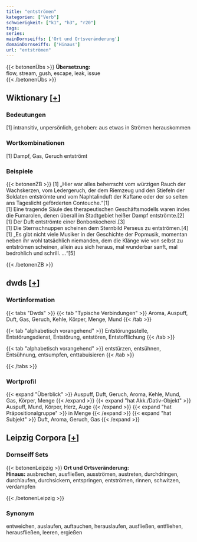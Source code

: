 ```yaml
---
title: "entströmen"
kategorien: ["Verb"]
schwierigkeit: ["k1", "h3", "r20"]
tags:
series:
mainDornseiffs: ['Ort und Ortsveränderung']
domainDornseiffs: ['Hinaus']
url: "entströmen"
---
```


{{< betonenÜbs >}}
**Übersetzung:**  
flow, stream, gush, escape, leak, issue  
{{< /betonenÜbs >}}

## Wiktionary [[+](https://de.wiktionary.org/wiki/entströmen)]

### Bedeutungen
[1] intransitiv, unpersönlich, gehoben: aus etwas in Strömen herauskommen  

### Wortkombinationen
[1] Dampf, Gas, Geruch entströmt  

### Beispiele
{{< betonenZB >}}
[1] „Hier war alles beherrscht vom würzigen Rauch der Wachskerzen, vom Ledergeruch, der dem Riemzeug und den Stiefeln der Soldaten entströmte und vom Naphtalinduft der Kaftane oder der so selten ans Tageslicht geförderten Contouche.“[1]  
[1] Eine tragende Säule des therapeutischen Geschäftsmodells waren indes die Fumarolen, denen überall im Stadtgebiet heißer Dampf entströmte.[2]  
[1] Der Duft entströmte einer Bonbonkocherei.[3]  
[1] Die Sternschnuppen scheinen dem Sternbild Perseus zu entströmen.[4]  
[1] „Es gibt nicht viele Musiker in der Geschichte der Popmusik, momentan neben ihr wohl tatsächlich niemanden, dem die Klänge wie von selbst zu entströmen scheinen, allein aus sich heraus, mal wunderbar sanft, mal bedrohlich und schrill. …“[5]  

{{< /betonenZB >}}


## dwds [[+](https://www.dwds.de/wb/entströmen)]

### Wortinformation
{{< tabs "Dwds" >}}
{{< tab "Typische Verbindungen" >}}
Aroma, Auspuff, Duft, Gas, Geruch, Kehle, Körper, Menge, Mund
{{< /tab >}}

{{< tab "alphabetisch vorangehend" >}}
Entstörungsstelle, Entstörungsdienst, Entstörung, entstören, Entstofflichung
{{< /tab >}}

{{< tab "alphabetisch vorangehend" >}}
entstürzen, entsühnen, Entsühnung, entsumpfen, enttabuisieren
{{< /tab >}}

{{< /tabs >}}

### Wortprofil
{{< expand "Überblick" >}} Auspuff, Duft, Geruch, Aroma, Kehle, Mund, Gas, Körper, Menge {{< /expand >}}
{{< expand "hat Akk./Dativ-Objekt" >}} Auspuff, Mund, Körper, Herz, Auge {{< /expand >}}
{{< expand "hat Präpositionalgruppe" >}} in Menge {{< /expand >}}
{{< expand "hat Subjekt" >}} Duft, Aroma, Geruch, Gas {{< /expand >}}

## Leipzig Corpora [[+](https://corpora.uni-leipzig.de/en/res?word=entströmen&corpusId=deu_newscrawl-public_2018)]

### Dornseiff Sets
{{< betonenLeipzig >}}
**Ort und Ortsveränderung:**  
**Hinaus:** ausbrechen, ausfließen, ausströmen, austreten, durchdringen, durchlaufen, durchsickern, entspringen, entströmen, rinnen, schwitzen, verdampfen  

{{< /betonenLeipzig >}}

### Synonym
entweichen, auslaufen, auftauchen, herauslaufen, ausfließen, entfliehen, herausfließen, leeren, ergießen


